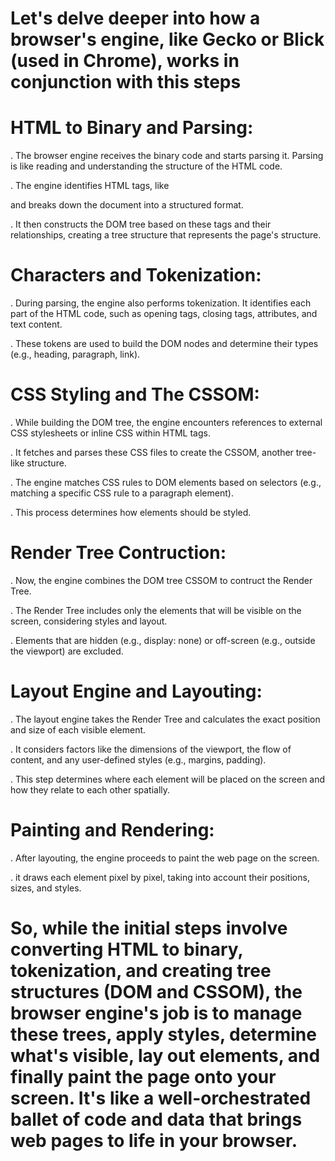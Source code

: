 # Let's delve  deeper into how a browser's engine, like Gecko or Blick (used in Chrome), works in conjunction with this steps

# HTML to Binary and Parsing:

. The browser engine receives the binary
 code and starts parsing it. Parsing is
  like reading and understanding the structure of the HTML code.

. The engine identifies HTML tags, like
 <html> <head> <body> and breaks down the document into a structured format.

. It then constructs the DOM tree based
 on these tags and their relationships,
  creating a tree structure that represents the page's structure.

# Characters and Tokenization:

. During parsing, the engine also
 performs tokenization. It identifies each part of the HTML code, such as opening tags, closing tags, attributes, and text content.


. These tokens are used to build the DOM
  nodes and determine their types (e.g., heading, paragraph, link).

# CSS Styling and The CSSOM:

. While building the DOM tree, the engine
  encounters references to external CSS
  stylesheets or inline CSS within HTML tags.


. It fetches and parses these CSS files
  to create the CSSOM, another tree-like structure.

. The engine matches CSS rules to DOM
  elements based on selectors (e.g.,
  matching a specific CSS rule to a paragraph element).
 
. This process determines how elements
  should be styled.


# Render Tree Contruction:

. Now, the engine combines the DOM tree
  CSSOM to contruct the Render Tree.

. The Render Tree includes only the
 elements that will be visible on the screen, considering styles and layout.

. Elements that are hidden (e.g.,
 display: none) or off-screen (e.g., outside the viewport) are excluded.

 # Layout Engine and Layouting:

.  The layout engine takes the Render
 Tree and calculates the exact position and size of each visible element.

. It considers factors like the dimensions
 of the viewport, the flow of content, and any user-defined styles (e.g., margins, padding).

. This step determines where each element
  will be placed on the screen and how they relate to each other spatially.


# Painting and Rendering:

. After layouting, the engine proceeds to
  paint the web page on the screen.

. it draws each element pixel by pixel,
  taking into account their positions,
  sizes, and styles.


  # So, while the initial steps involve converting HTML to binary, tokenization, and creating tree structures (DOM and CSSOM), the browser engine's job is to manage these trees, apply styles, determine what's visible, lay out elements, and finally paint the page onto your screen. It's like a well-orchestrated ballet of code and data that brings web pages to life in your browser.
